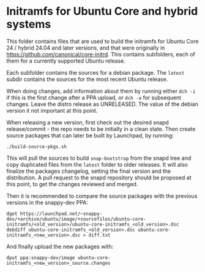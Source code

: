 # Initramfs for Ubuntu Core and hybrid systems

This folder contains files that are used to build the initramfs for
Ubuntu Core 24 / hybrid 24.04 and later versions, and that were
originally in https://github.com/canonical/core-initrd. This contains
subfolders, each of them for a currently supported Ubuntu release.

Each subfolder contains the sources for a debian package. The `latest`
subdir contains the sources for the most recent Ubuntu release.

When doing changes, add information about them by running either `dch -i` if
this is the first change after a PPA upload, or `dch -a` for subsequent
changes. Leave the distro release as UNRELEASED. The value of the debian
version it not important at this point.

When releasing a new version, first check out the desired snapd
release/commit - the repo needs to be initially in a clean state. Then create
source packages that can later be built by Launchpad, by running:

```
./build-source-pkgs.sh
```

This will pull the sources to build `snap-bootstrap` from the snapd tree and
copy duplicated files from the `latest` folder to older releases. It will also
finalize the packages changelog, setting the final version and the
distribution. A pull request to the snapd repository should be proposed at this
point, to get the changes reviewed and merged.

Then it is recommended to compare the source packages with
the previous versions in the snappy-dev PPA:

```
dget https://launchpad.net/~snappy-dev/+archive/ubuntu/image/+sourcefiles/ubuntu-core-initramfs/<old_version>/ubuntu-core-initramfs_<old_version>.dsc
debdiff ubuntu-core-initramfs_<old_version>.dsc ubuntu-core-initramfs_<new_version>.dsc > diff.txt
```

And finally upload the new packages with:

```
dput ppa:snappy-dev/image ubuntu-core-initramfs_<new_version>_source.changes
```
